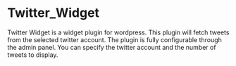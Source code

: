 Twitter_Widget
==============

Twitter Widget is a widget plugin for wordpress. This plugin will fetch tweets from the selected twitter account. The plugin is fully configurable through the admin panel. You can specify the twitter account and the number of tweets to display. 